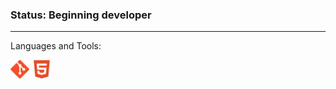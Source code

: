 ### Status: Beginning developer

---

Languages and Tools:

<img align="left" alt="Git" width="30px" style="padding-right:5px;" src="icons/git.svg" />
<img align="left" alt="HTML" width="30px" style="padding-right:5px;" src="icons/html.svg" />
